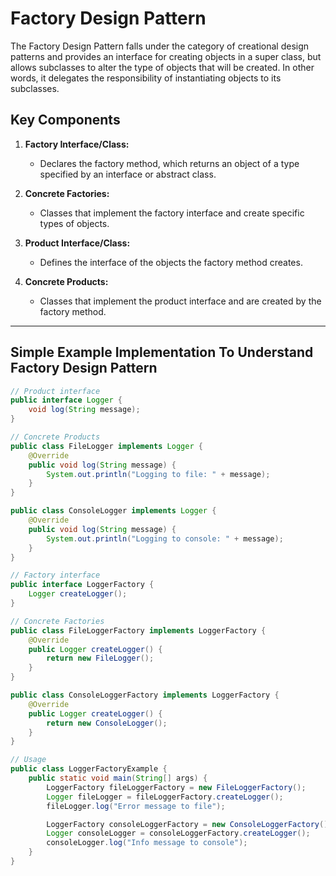 # Factory Design Pattern

The Factory Design Pattern falls under the category of creational design patterns and provides an interface for creating objects in a super class, but allows subclasses to alter the type of objects that will be created. In other words, it delegates the responsibility of instantiating objects to its subclasses.

## Key Components

1. **Factory Interface/Class:**
   - Declares the factory method, which returns an object of a type specified by an interface or abstract class.

2. **Concrete Factories:**
   - Classes that implement the factory interface and create specific types of objects.

3. **Product Interface/Class:**
   - Defines the interface of the objects the factory method creates.

4. **Concrete Products:**
   - Classes that implement the product interface and are created by the factory method.

---

## Simple Example Implementation To Understand Factory Design Pattern

```java
// Product interface
public interface Logger {
    void log(String message);
}

// Concrete Products
public class FileLogger implements Logger {
    @Override
    public void log(String message) {
        System.out.println("Logging to file: " + message);
    }
}

public class ConsoleLogger implements Logger {
    @Override
    public void log(String message) {
        System.out.println("Logging to console: " + message);
    }
}

// Factory interface
public interface LoggerFactory {
    Logger createLogger();
}

// Concrete Factories
public class FileLoggerFactory implements LoggerFactory {
    @Override
    public Logger createLogger() {
        return new FileLogger();
    }
}

public class ConsoleLoggerFactory implements LoggerFactory {
    @Override
    public Logger createLogger() {
        return new ConsoleLogger();
    }
}

// Usage
public class LoggerFactoryExample {
    public static void main(String[] args) {
        LoggerFactory fileLoggerFactory = new FileLoggerFactory();
        Logger fileLogger = fileLoggerFactory.createLogger();
        fileLogger.log("Error message to file");

        LoggerFactory consoleLoggerFactory = new ConsoleLoggerFactory();
        Logger consoleLogger = consoleLoggerFactory.createLogger();
        consoleLogger.log("Info message to console");
    }
}
